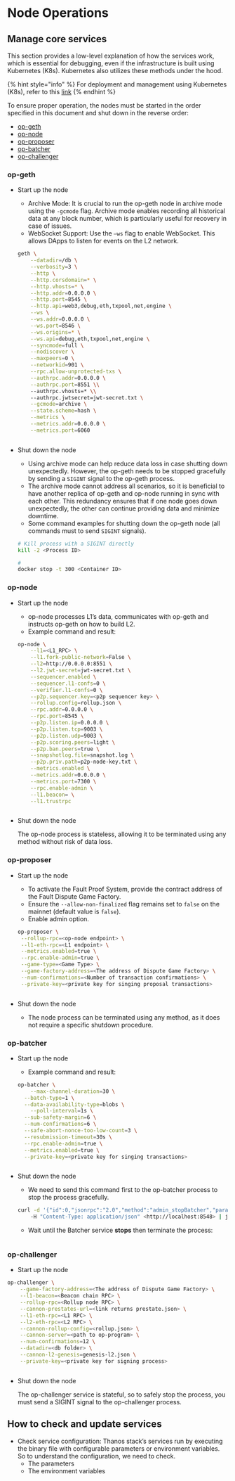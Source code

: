 # Node Operations

## Manage core services

This section provides a low-level explanation of how the services work, which is essential for debugging, even if the infrastructure is built using Kubernetes (K8s). Kubernetes also utilizes these methods under the hood.

{% hint style="info" %}
For deployment and management using Kubernetes (K8s), refer to this [link](https://www.notion.so/Thanos-stack-deployment-guide-9bcebd1c1c934d90babeae36370e14b5?pvs=21)
{% endhint %}

To ensure proper operation, the nodes must be started in the order specified in this document and shut down in the reverse order:

* [op-geth](https://www.notion.so/Node-operations-161d96a400a380c29899c6e1fc3b0d44?pvs=21)
* [op-node](https://www.notion.so/Node-operations-161d96a400a380c29899c6e1fc3b0d44?pvs=21)
* [op-proposer](https://www.notion.so/Node-operations-161d96a400a380c29899c6e1fc3b0d44?pvs=21)
* [op-batcher](https://www.notion.so/Node-operations-161d96a400a380c29899c6e1fc3b0d44?pvs=21)
* [op-challenger](https://www.notion.so/Node-operations-161d96a400a380c29899c6e1fc3b0d44?pvs=21)

### op-geth

*   Start up the node

    * Archive Mode: It is crucial to run the op-geth node in archive mode using the `-gcmode` flag. Archive mode enables recording all historical data at any block number, which is particularly useful for recovery in case of issues.
    * WebSocket Support: Use the `—ws` flag to enable WebSocket. This allows DApps to listen for events on the L2 network.

    ```bash
    geth \
    	--datadir=/db \
    	--verbosity=3 \
    	--http \
    	--http.corsdomain=* \
    	--http.vhosts=* \
    	--http.addr=0.0.0.0 \
    	--http.port=8545 \
    	--http.api=web3,debug,eth,txpool,net,engine \
    	--ws \
    	--ws.addr=0.0.0.0 \
    	--ws.port=8546 \
    	--ws.origins=* \
    	--ws.api=debug,eth,txpool,net,engine \
    	--syncmode=full \
    	--nodiscover \
    	--maxpeers=0 \
    	--networkid=901 \
    	--rpc.allow-unprotected-txs \
    	--authrpc.addr=0.0.0.0 \
    	--authrpc.port=8551 \\
    	--authrpc.vhosts=* \\
    	--authrpc.jwtsecret=jwt-secret.txt \
    	--gcmode=archive \
    	--state.scheme=hash \
    	--metrics \
    	--metrics.addr=0.0.0.0 \
    	--metrics.port=6060

    ```

    <figure><img src="../../../../../.gitbook/assets/Screenshot from 2024-12-19 22-20-54.png" alt=""><figcaption></figcaption></figure>
*   Shut down the node

    * Using archive mode can help reduce data loss in case shutting down unexpectedly. However, the op-geth needs to be stopped gracefully by sending a `SIGINT` signal to the op-geth process.
    * The archive mode cannot address all scenarios, so it is beneficial to have another replica of op-geth and op-node running in sync with each other. This redundancy ensures that if one node goes down unexpectedly, the other can continue providing data and minimize downtime.
    * Some command examples for shutting down the op-geth node (all commands must to send `SIGINT` signals).

    ```bash
    # Kill process with a SIGINT directly
    kill -2 <Process ID>

    # 
    docker stop -t 300 <Container ID>
    ```

### op-node

*   Start up the node

    * op-node processes L1’s data, communicates with op-geth and instructs op-geth on how to build L2.
    * Example command and result:

    ```bash
    op-node \
    	--l1=<L1_RPC> \
    	--l1.fork-public-network=False \
    	--l2=http://0.0.0.0:8551 \
    	--l2.jwt-secret=jwt-secret.txt \
    	--sequencer.enabled \
    	--sequencer.l1-confs=0 \
    	--verifier.l1-confs=0 \
    	--p2p.sequencer.key=<p2p sequencer key> \
    	--rollup.config=rollup.json \
    	--rpc.addr=0.0.0.0 \
    	--rpc.port=8545 \
    	--p2p.listen.ip=0.0.0.0 \
    	--p2p.listen.tcp=9003 \
    	--p2p.listen.udp=9003 \
    	--p2p.scoring.peers=light \
    	--p2p.ban.peers=true \
    	--snapshotlog.file=snapshot.log \
    	--p2p.priv.path=p2p-node-key.txt \
    	--metrics.enabled \
    	--metrics.addr=0.0.0.0 \
    	--metrics.port=7300 \
    	--rpc.enable-admin \
    	--l1.beacon= \
    	--l1.trustrpc
    ```

    <figure><img src="../../../../../.gitbook/assets/Screenshot from 2024-12-19 22-25-38.png" alt=""><figcaption></figcaption></figure>
*   Shut down the node

    The op-node process is stateless, allowing it to be terminated using any method without risk of data loss.

### op-proposer

*   Start up the node

    * To activate the Fault Proof System, provide the contract address of the Fault Dispute Game Factory.
    * Ensure the `--allow-non-finalized` flag remains set to `false` on the mainnet (default value is `false`).
    * Enable admin option.

    ```bash
    op-proposer \
     --rollup-rpc=<op-node endpoint> \
     --l1-eth-rpc=<L1 endpoint> \
     --metrics.enabled=true \
     --rpc.enable-admin=true \
     --game-type=<Game Type> \
     --game-factory-address=<The address of Dispute Game Factory> \
     --num-confirmations=<Number of transaction confirmations> \
     --private-key=<private key for singing proposal transactions>
    ```

    <figure><img src="../../../../../.gitbook/assets/Screenshot from 2024-12-19 23-25-51.png" alt=""><figcaption></figcaption></figure>
* Shut down the node
  * The node process can be terminated using any method, as it does not require a specific shutdown procedure.

### op-batcher

*   Start up the node

    * Example command and result:

    ```bash
    op-batcher \
    	--max-channel-duration=30 \
      --batch-type=1 \
      --data-availability-type=blobs \
    	--poll-interval=1s \
      --sub-safety-margin=6 \
      --num-confirmations=6 \
      --safe-abort-nonce-too-low-count=3 \
      --resubmission-timeout=30s \
      --rpc.enable-admin=true \
      --metrics.enabled=true \
      --private-key=<private key for singing transactions>
    ```

    <figure><img src="../../../../../.gitbook/assets/Screenshot from 2024-12-19 23-12-24.png" alt=""><figcaption></figcaption></figure>
*   Shut down the node

    * We need to send this command first to the op-batcher process to stop the process gracefully.

    ```bash
    curl -d '{"id":0,"jsonrpc":"2.0","method":"admin_stopBatcher","params":[]}' \\
        -H "Content-Type: application/json" <http://localhost:8548> | jq
    ```

    * Wait until the Batcher service **stops** then terminate the process:

    <figure><img src="../../../../../.gitbook/assets/Screenshot from 2024-12-19 23-30-16.png" alt=""><figcaption></figcaption></figure>

### op-challenger

* Start up the node

```bash
op-challenger \
	--game-factory-address=<The address of Dispute Game Factory> \
	--l1-beacon=<Beacon chain RPC> \
	--rollup-rpc=<Rollup node RPC> \
	--cannon-prestates-url=<link returns prestate.json> \
	--l1-eth-rpc=<L1 RPC> \
	--l2-eth-rpc=<L2 RPC> \
	--cannon-rollup-config=<rollup.json> \
	--cannon-server=<path to op-program> \
	--num-confirmations=12 \
	--datadir=<db folder> \
	--cannon-l2-genesis=genesis-l2.json \
	--private-key=<private key for signing process>
```

<figure><img src="../../../../../.gitbook/assets/Screenshot from 2024-12-19 23-32-02.png" alt=""><figcaption></figcaption></figure>

*   Shut down the node

    The op-challenger service is stateful, so to safely stop the process, you must send a SIGINT signal to the op-challenger process.

## How to check and update services

* Check service configuration: Thanos stack’s services run by executing the binary file with configurable parameters or environment variables. So to understand the configuration, we need to check.
  * The parameters
  * The environment variables
